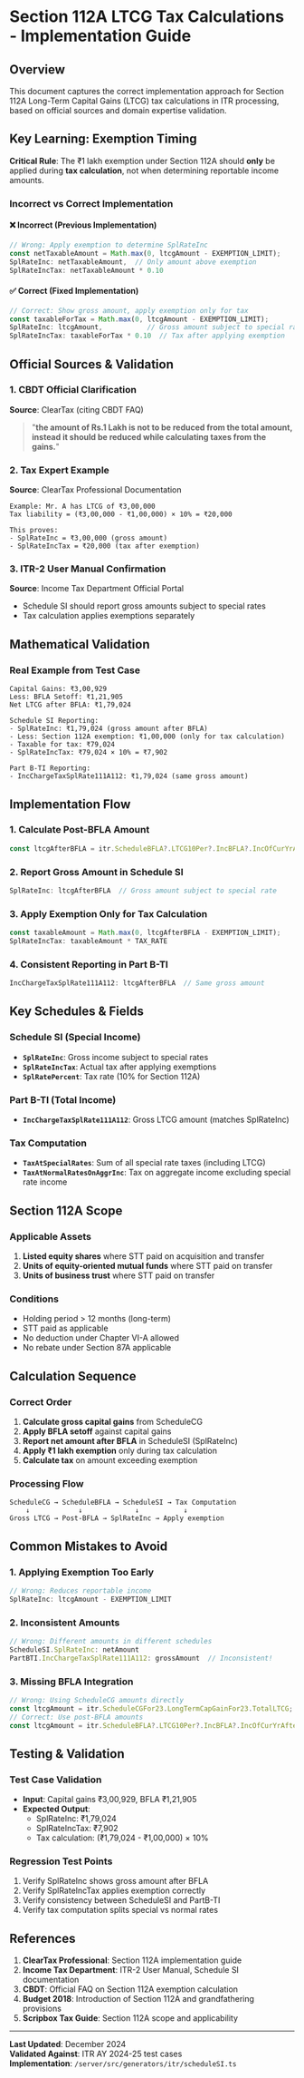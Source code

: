 # Section 112A LTCG Tax Calculations - Implementation Guide

## Overview

This document captures the correct implementation approach for Section 112A Long-Term Capital Gains (LTCG) tax calculations in ITR processing, based on official sources and domain expertise validation.

## Key Learning: Exemption Timing

**Critical Rule**: The ₹1 lakh exemption under Section 112A should **only** be applied during **tax calculation**, not when determining reportable income amounts.

### Incorrect vs Correct Implementation

#### ❌ Incorrect (Previous Implementation)
```typescript
// Wrong: Apply exemption to determine SplRateInc
const netTaxableAmount = Math.max(0, ltcgAmount - EXEMPTION_LIMIT);
SplRateInc: netTaxableAmount,  // Only amount above exemption
SplRateIncTax: netTaxableAmount * 0.10
```

#### ✅ Correct (Fixed Implementation)
```typescript
// Correct: Show gross amount, apply exemption only for tax
const taxableForTax = Math.max(0, ltcgAmount - EXEMPTION_LIMIT);
SplRateInc: ltcgAmount,           // Gross amount subject to special rate
SplRateIncTax: taxableForTax * 0.10  // Tax after applying exemption
```

## Official Sources & Validation

### 1. CBDT Official Clarification
**Source**: ClearTax (citing CBDT FAQ)
> "**the amount of Rs.1 Lakh is not to be reduced from the total amount, instead it should be reduced while calculating taxes from the gains.**"

### 2. Tax Expert Example
**Source**: ClearTax Professional Documentation
```
Example: Mr. A has LTCG of ₹3,00,000
Tax liability = (₹3,00,000 - ₹1,00,000) × 10% = ₹20,000

This proves:
- SplRateInc = ₹3,00,000 (gross amount)
- SplRateIncTax = ₹20,000 (tax after exemption)
```

### 3. ITR-2 User Manual Confirmation
**Source**: Income Tax Department Official Portal
- Schedule SI should report gross amounts subject to special rates
- Tax calculation applies exemptions separately

## Mathematical Validation

### Real Example from Test Case
```
Capital Gains: ₹3,00,929
Less: BFLA Setoff: ₹1,21,905
Net LTCG after BFLA: ₹1,79,024

Schedule SI Reporting:
- SplRateInc: ₹1,79,024 (gross amount after BFLA)
- Less: Section 112A exemption: ₹1,00,000 (only for tax calculation)
- Taxable for tax: ₹79,024
- SplRateIncTax: ₹79,024 × 10% = ₹7,902

Part B-TI Reporting:
- IncChargeTaxSplRate111A112: ₹1,79,024 (same gross amount)
```

## Implementation Flow

### 1. Calculate Post-BFLA Amount
```typescript
const ltcgAfterBFLA = itr.ScheduleBFLA?.LTCG10Per?.IncBFLA?.IncOfCurYrAfterSetOffBFLosses ?? 0;
```

### 2. Report Gross Amount in Schedule SI
```typescript
SplRateInc: ltcgAfterBFLA  // Gross amount subject to special rate
```

### 3. Apply Exemption Only for Tax Calculation
```typescript
const taxableAmount = Math.max(0, ltcgAfterBFLA - EXEMPTION_LIMIT);
SplRateIncTax: taxableAmount * TAX_RATE
```

### 4. Consistent Reporting in Part B-TI
```typescript
IncChargeTaxSplRate111A112: ltcgAfterBFLA  // Same gross amount
```

## Key Schedules & Fields

### Schedule SI (Special Income)
- **`SplRateInc`**: Gross income subject to special rates
- **`SplRateIncTax`**: Actual tax after applying exemptions
- **`SplRatePercent`**: Tax rate (10% for Section 112A)

### Part B-TI (Total Income)
- **`IncChargeTaxSplRate111A112`**: Gross LTCG amount (matches SplRateInc)

### Tax Computation
- **`TaxAtSpecialRates`**: Sum of all special rate taxes (including LTCG)
- **`TaxAtNormalRatesOnAggrInc`**: Tax on aggregate income excluding special rate income

## Section 112A Scope

### Applicable Assets
1. **Listed equity shares** where STT paid on acquisition and transfer
2. **Units of equity-oriented mutual funds** where STT paid on transfer  
3. **Units of business trust** where STT paid on transfer

### Conditions
- Holding period > 12 months (long-term)
- STT paid as applicable
- No deduction under Chapter VI-A allowed
- No rebate under Section 87A applicable

## Calculation Sequence

### Correct Order
1. **Calculate gross capital gains** from ScheduleCG
2. **Apply BFLA setoff** against capital gains
3. **Report net amount after BFLA** in ScheduleSI (SplRateInc)
4. **Apply ₹1 lakh exemption** only during tax calculation
5. **Calculate tax** on amount exceeding exemption

### Processing Flow
```
ScheduleCG → ScheduleBFLA → ScheduleSI → Tax Computation
    ↓            ↓             ↓           ↓
Gross LTCG → Post-BFLA → SplRateInc → Apply exemption
```

## Common Mistakes to Avoid

### 1. Applying Exemption Too Early
```typescript
// Wrong: Reduces reportable income
SplRateInc: ltcgAmount - EXEMPTION_LIMIT
```

### 2. Inconsistent Amounts
```typescript
// Wrong: Different amounts in different schedules
ScheduleSI.SplRateInc: netAmount
PartBTI.IncChargeTaxSplRate111A112: grossAmount  // Inconsistent!
```

### 3. Missing BFLA Integration
```typescript
// Wrong: Using ScheduleCG amounts directly
const ltcgAmount = itr.ScheduleCGFor23.LongTermCapGainFor23.TotalLTCG;
// Correct: Use post-BFLA amounts
const ltcgAmount = itr.ScheduleBFLA?.LTCG10Per?.IncBFLA?.IncOfCurYrAfterSetOffBFLosses;
```

## Testing & Validation

### Test Case Validation
- **Input**: Capital gains ₹3,00,929, BFLA ₹1,21,905
- **Expected Output**: 
  - SplRateInc: ₹1,79,024
  - SplRateIncTax: ₹7,902
  - Tax calculation: (₹1,79,024 - ₹1,00,000) × 10%

### Regression Test Points
1. Verify SplRateInc shows gross amount after BFLA
2. Verify SplRateIncTax applies exemption correctly
3. Verify consistency between ScheduleSI and PartB-TI
4. Verify tax computation splits special vs normal rates

## References

1. **ClearTax Professional**: Section 112A implementation guide
2. **Income Tax Department**: ITR-2 User Manual, Schedule SI documentation
3. **CBDT**: Official FAQ on Section 112A exemption calculation
4. **Budget 2018**: Introduction of Section 112A and grandfathering provisions
5. **Scripbox Tax Guide**: Section 112A scope and applicability

---

**Last Updated**: December 2024  
**Validated Against**: ITR AY 2024-25 test cases  
**Implementation**: `/server/src/generators/itr/scheduleSI.ts` 